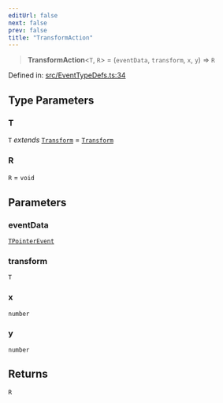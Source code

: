```yaml
---
editUrl: false
next: false
prev: false
title: "TransformAction"
---
```


> **TransformAction**\<`T`, `R`\> = (`eventData`, `transform`, `x`, `y`) => `R`

Defined in: [src/EventTypeDefs.ts:34](https://github.com/fabricjs/fabric.js/blob/e114448a1bce9b68a3e1bba337bc0c83a35c1aa5/src/EventTypeDefs.ts#L34)

## Type Parameters

### T

`T` *extends* [`Transform`](/api/type-aliases/transform/) = [`Transform`](/api/type-aliases/transform/)

### R

`R` = `void`

## Parameters

### eventData

[`TPointerEvent`](/api/type-aliases/tpointerevent/)

### transform

`T`

### x

`number`

### y

`number`

## Returns

`R`
